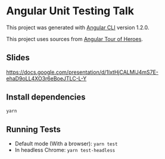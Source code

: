 # Angular Unit Testing Talk

This project was generated with [Angular CLI](https://github.com/angular/angular-cli) version 1.2.0.

This project uses sources from [Angular Tour of Heroes](https://github.com/johnpapa/angular-tour-of-heroes).

## Slides

https://docs.google.com/presentation/d/1lxtHjCALMlJ4mS7E-ehaD9oLL4XO3r6eBoeJTLC-L-Y

## Install dependencies

```bash
yarn
```

## Running Tests

- Default mode (With a browser): `yarn test`
- In headless Chrome: `yarn test-headless`

